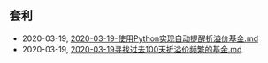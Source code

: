 ## 套利
* 2020-03-19, [2020-03-19-使用Python实现自动提醒折溢价基金.md](../docs\2020-03-19-使用Python实现自动提醒折溢价基金.md)
* 2020-03-19, [2020-03-19寻找过去100天折溢价频繁的基金.md](../docs\2020-03-19寻找过去100天折溢价频繁的基金.md)